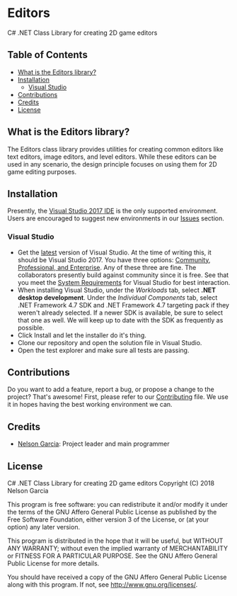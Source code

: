 # Editors

C# .NET Class Library for creating 2D game editors

## Table of Contents

- [What is the Editors library?](#what-is-the-editors-library)
- [Installation](#installation)
    - [Visual Studio](#visual-studio)
- [Contributions](#contributions)
- [Credits](#credits)
- [License](#license)

## What is the Editors library?

The Editors class library provides utilities for creating common editors
like text editors, image editors, and level editors. While these editors
can be used in any scenario, the design principle focuses on using them
for 2D game editing purposes.

## Installation

Presently, the [Visual Studio 2017 IDE][vs17] is the only supported
environment. Users are encouraged to suggest new environments in our
[Issues][issues] section.

### Visual Studio
- Get the [latest][vs_latest] version of Visual Studio. At the time of
writing this, it should be Visual Studio 2017. You have three options:
[Community, Professional, and Enterprise][vs_compare]. Any of these
three are fine. The collaborators presently build against community
since it is free. See that you meet the
[System Requirements][vs_req] for Visual Studio for best interaction.
- When installing Visual Studio, under the _Workloads_ tab, select
**.NET desktop development**. Under the _Individual Components_ tab,
select .NET Framework 4.7 SDK and .NET Framework 4.7 targeting pack if
they weren't already selected. If a newer SDK is available, be sure to
select that one as well. We will keep up to date with the SDK as
frequently as possible.
- Click Install and let the installer do it's thing.
- Clone our repository and open the solution file in Visual Studio.
- Open the test explorer and make sure all tests are passing.

## Contributions

Do you want to add a feature, report a bug, or propose a change to the
project? That's awesome! First, please refer to our
[Contributing](CONTRIBUTING.md) file. We use it in hopes having the best
working environment we can.

## Credits

* [Nelson Garcia](https://github.com/bonimy): Project leader and main
programmer

## License

C# .NET Class Library for creating 2D game editors
Copyright (C) 2018 Nelson Garcia

This program is free software: you can redistribute it and/or modify
it under the terms of the GNU Affero General Public License as published
by the Free Software Foundation, either version 3 of the License, or
(at your option) any later version.

This program is distributed in the hope that it will be useful,
but WITHOUT ANY WARRANTY; without even the implied warranty of
MERCHANTABILITY or FITNESS FOR A PARTICULAR PURPOSE.  See the
GNU Affero General Public License for more details.

You should have received a copy of the GNU Affero General Public License
along with this program. If not, see http://www.gnu.org/licenses/.

[vs17]: https://www.visualstudio.com/en-us/news/releasenotes/vs2017-relnotes
[issues]: https://github.com/Maseya/Editors/issues
[vs_latest]: https://www.visualstudio.com/downloads
[vs_compare]: https://www.visualstudio.com/vs/compare
[vs_req]: https://www.visualstudio.com/en-us/productinfo/vs2017-system-requirements-vs
